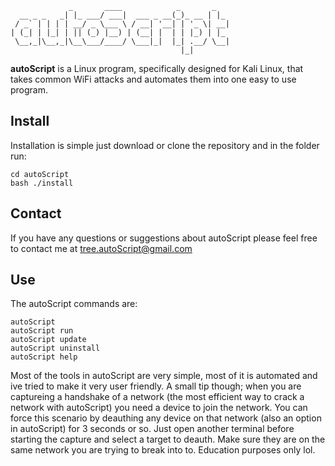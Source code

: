                  _       ____            _       _
      __ _ _   _| |_ ___/ ___|  ___ _ __(_)_ __ | |_
     / _` | | | | __/ _ \___ \ / __| '__| | '_ \| __|
    | (_| | |_| | || (_) |__) | (__| |  | | |_) | |_
     \__,_|\__,_|\__\___/____/ \___|_|  |_| .__/ \__|
                                          |_|

**autoScript** is a Linux program, specifically designed for Kali Linux, that takes common WiFi attacks and automates them into one easy to use program.

## Install
Installation is simple just download or clone the repository and in the folder run:

    cd autoScript
    bash ./install

## Contact
If you have any questions or suggestions about autoScript please feel free to contact me at tree.autoScript@gmail.com

## Use
The autoScript commands are:

    autoScript
    autoScript run
    autoScript update
    autoScript uninstall
    autoScript help

Most of the tools in autoScript are very simple, most of it is automated and ive tried to make it very user friendly. A small tip though; when you are captureing a handshake of a network (the most efficient way to crack a network with autoScript) you need a device to join the network. You can force this scenario by deauthing any device on that network (also an option in autoScript) for 3 seconds or so. Just open another terminal before starting the capture and select a target to deauth. Make sure they are on the same network you are trying to break into to. Education purposes only lol.
